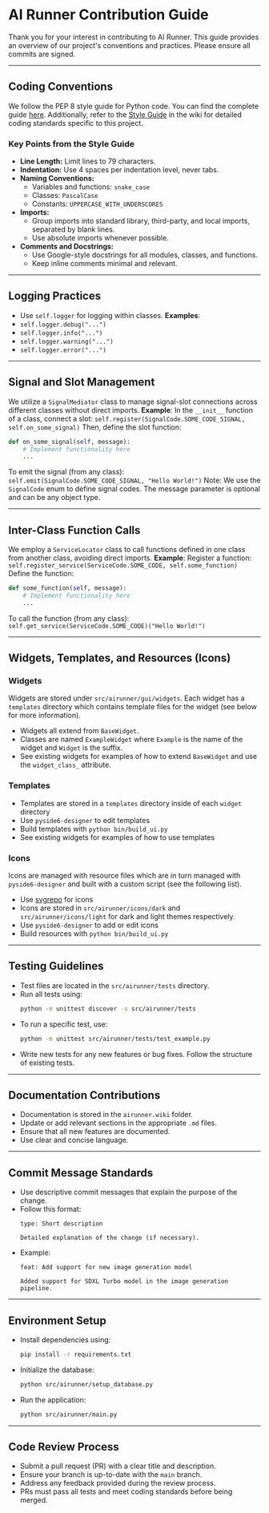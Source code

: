 # AI Runner Contribution Guide

Thank you for your interest in contributing to AI Runner. This guide provides an overview of our project's conventions and practices. Please ensure all commits are signed.

---

## Coding Conventions
We follow the PEP 8 style guide for Python code. You can find the complete guide [here](https://pep8.org/). Additionally, refer to the [Style Guide](https://github.com/Capsize-Games/airunner/wiki/Style-guide) in the wiki for detailed coding standards specific to this project.

### Key Points from the Style Guide
- **Line Length:** Limit lines to 79 characters.
- **Indentation:** Use 4 spaces per indentation level, never tabs.
- **Naming Conventions:**
  - Variables and functions: `snake_case`
  - Classes: `PascalCase`
  - Constants: `UPPERCASE_WITH_UNDERSCORES`
- **Imports:**
  - Group imports into standard library, third-party, and local imports, separated by blank lines.
  - Use absolute imports whenever possible.
- **Comments and Docstrings:**
  - Use Google-style docstrings for all modules, classes, and functions.
  - Keep inline comments minimal and relevant.

---

## Logging Practices
- Use `self.logger` for logging within classes.
**Examples**:
- `self.logger.debug("...")`
- `self.logger.info("...")`
- `self.logger.warning("...")`
- `self.logger.error("...")`

---

## Signal and Slot Management
We utilize a `SignalMediator` class to manage signal-slot connections across different classes without direct imports.
**Example**:
In the `__init__` function of a class, connect a slot:
`self.register(SignalCode.SOME_CODE_SIGNAL, self.on_some_signal)`
Then, define the slot function:
```python
def on_some_signal(self, message):
    # Implement functionality here
    ...
```
To emit the signal (from any class):
`self.emit(SignalCode.SOME_CODE_SIGNAL, "Hello World!")`
Note: We use the `SignalCode` enum to define signal codes. The message parameter is optional and can be any object type.

---

## Inter-Class Function Calls
We employ a `ServiceLocator` class to call functions defined in one class from another class, avoiding direct imports.
**Example**:
Register a function:
`self.register_service(ServiceCode.SOME_CODE, self.some_function)`
Define the function:
```python
def some_function(self, message):
    # Implement functionality here
    ...
```
To call the function (from any class):
`self.get_service(ServiceCode.SOME_CODE)("Hello World!")`

---

## Widgets, Templates, and Resources (Icons)

### Widgets
Widgets are stored under `src/airunner/gui/widgets`. Each widget has a `templates` 
directory which contains template files for the widget (see below for more information).
- Widgets all extend from `BaseWidget`.
- Classes are named `ExampleWidget` where `Example` is the name of the widget and `Widget` is the suffix.
- See existing widgets for examples of how to extend `BaseWidget` and use the `widget_class_` attribute.

### Templates
- Templates are stored in a `templates` directory inside of each `widget` directory
- Use `pyside6-designer` to edit templates
- Build templates with `python bin/build_ui.py`
- See existing widgets for examples of how to use templates

### Icons
Icons are managed with resource files which are in turn managed with `pyside6-designer` 
and built with a custom script (see the following list).
- Use [svgrepo](https://www.svgrepo.com/) for icons
- Icons are stored in `src/airunner/icons/dark` and `src/airunner/icons/light` for dark and light themes respectively.
- Use `pyside6-designer` to add or edit icons
- Build resources with `python bin/build_ui.py`

---

## Testing Guidelines
- Test files are located in the `src/airunner/tests` directory.
- Run all tests using:
  ```bash
  python -m unittest discover -s src/airunner/tests
  ```
- To run a specific test, use:
  ```bash
  python -m unittest src/airunner/tests/test_example.py
  ```
- Write new tests for any new features or bug fixes. Follow the structure of existing tests.

---

## Documentation Contributions
- Documentation is stored in the `airunner.wiki` folder.
- Update or add relevant sections in the appropriate `.md` files.
- Ensure that all new features are documented.
- Use clear and concise language.

---

## Commit Message Standards
- Use descriptive commit messages that explain the purpose of the change.
- Follow this format:
  ```
  type: Short description

  Detailed explanation of the change (if necessary).
  ```
- Example:
  ```
  feat: Add support for new image generation model

  Added support for SDXL Turbo model in the image generation pipeline.
  ```

---

## Environment Setup
- Install dependencies using:
  ```bash
  pip install -r requirements.txt
  ```
- Initialize the database:
  ```bash
  python src/airunner/setup_database.py
  ```
- Run the application:
  ```bash
  python src/airunner/main.py
  ```

---

## Code Review Process
- Submit a pull request (PR) with a clear title and description.
- Ensure your branch is up-to-date with the `main` branch.
- Address any feedback provided during the review process.
- PRs must pass all tests and meet coding standards before being merged.